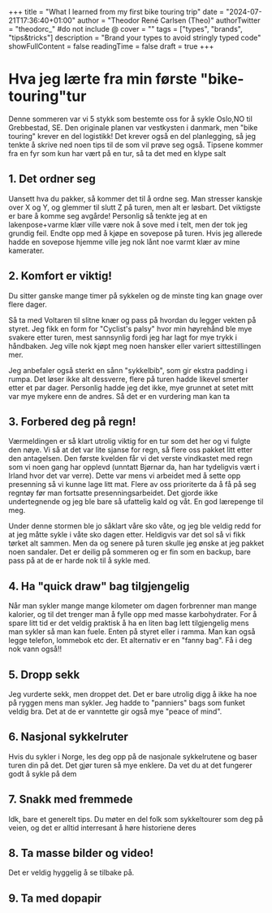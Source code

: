 +++
title = "What I learned from my first bike touring trip"
date = "2024-07-21T17:36:40+01:00"
author = "Theodor René Carlsen (Theo)"
authorTwitter = "theodorc_" #do not include @
cover = ""
tags = ["types", "brands", "tips&tricks"]
description = "Brand your types to avoid stringly typed code"
showFullContent = false
readingTime = false
draft = true
+++

# Hva jeg lærte fra min første "bike-touring"tur

Denne sommeren var vi 5 stykk som bestemte oss for å sykle Oslo,NO til
Grebbestad, SE. Den originale planen var vestkysten i danmark, men "bike
touring" krever en del logistikk! Det krever også en del planlegging, så jeg
tenkte å skrive ned noen tips til de som vil prøve seg også. Tipsene kommer fra
en fyr som kun har vært på en tur, så ta det med en klype salt


## 1. Det ordner seg

Uansett hva du pakker, så kommer det til å ordne seg. Man stresser kanskje over
X og Y, og glemmer til slutt Z på turen, men alt er løsbart. Det viktigste er
bare å komme seg avgårde! Personlig så tenkte jeg at en lakenpose+varme klær
ville være nok å sove med i telt, men der tok jeg grundig feil. Endte opp med å
kjøpe en sovepose på turen. Hvis jeg allerede hadde en sovepose hjemme ville jeg
nok lånt noe varmt klær av mine kamerater.

## 2. Komfort er viktig!

Du sitter ganske mange timer på sykkelen og de minste ting kan gnage over flere
dager. 

Så ta med Voltaren til slitne knær og pass på hvordan du legger
vekten på styret. Jeg fikk en form for "Cyclist's palsy" hvor min høyrehånd ble
mye svakere etter turen, mest sannsynlig fordi jeg har lagt for mye trykk i
håndbaken. Jeg ville nok kjøpt meg noen hansker eller variert sittestillingen
mer. 

Jeg anbefaler også sterkt en sånn "sykkelbib", som gir ekstra padding i rumpa.
Det løser ikke alt dessverre, flere på turen hadde likevel smerter etter et par
dager. Personlig hadde jeg det ikke, mye grunnet at setet mitt var mye mykere
enn de andres. Så det er en vurdering man kan ta

## 3. Forbered deg på regn!

Værmeldingen er så klart utrolig viktig for en tur som det her og vi fulgte den
nøye. Vi så at det var lite sjanse for regn, så flere oss pakket litt etter den
antagelsen. Den første kvelden får vi det verste vindkastet med regn som vi noen
gang har opplevd (unntatt Bjørnar da, han har tydeligvis vært i Irland hvor det
var verre). Dette var mens vi arbeidet med å sette opp presenning så vi kunne
lage litt mat. Flere av oss prioriterte da å få på seg regntøy før man fortsatte
presenningsarbeidet. Det gjorde ikke undertegnende og jeg ble bare så ufattelig
kald og våt. En god lærepenge til meg. 

Under denne stormen ble jo såklart våre sko våte, og jeg ble veldig redd for at
jeg måtte sykle i våte sko dagen etter. Heldigvis var det sol så vi fikk tørket
alt sammen. Men da og senere på turen skulle jeg ønske at jeg pakket noen
sandaler. Det er deilig på sommeren og er fin som en backup, bare pass på at de
er harde nok til å sykle med. 

## 4. Ha "quick draw" bag tilgjengelig

Når man sykler mange mange kilometer om dagen forbrenner man mange kalorier, og
til det trenger man å fylle opp med masse karbohydrater. For å spare litt tid er
det veldig praktisk å ha en liten bag lett tilgjengelig mens man sykler så man
kan fuele. Enten på styret eller i ramma. Man kan også legge telefon, lommebok
etc der. Et alternativ er en "fanny bag". Få i deg nok vann også!!

## 5. Dropp sekk

Jeg vurderte sekk, men droppet det. Det er bare utrolig digg å ikke ha noe på
ryggen mens man sykler. Jeg hadde to "panniers" bags som funket veldig bra. Det
at de er vanntette gir også mye "peace of mind".


## 6. Nasjonal sykkelruter

Hvis du sykler i Norge, les deg opp på de nasjonale sykkelrutene og baser turen
din på det. Det gjør turen så mye enklere. Da vet du at det fungerer godt å
sykle på dem

## 7. Snakk med fremmede

Idk, bare et generelt tips. Du møter en del folk som sykkeltourer som deg på
veien, og det er alltid interresant å høre historiene deres

## 8. Ta masse bilder og video!

Det er veldig hyggelig å se tilbake på.

## 9. Ta med dopapir



